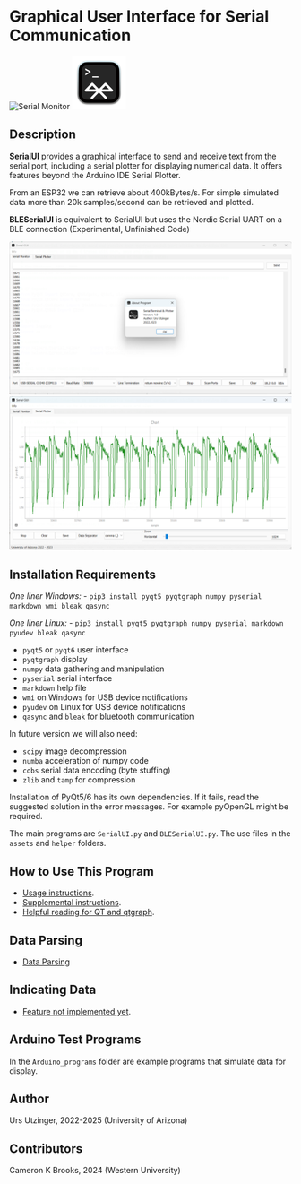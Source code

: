 # Graphical User Interface for Serial Communication
![Serial Monitor](assets/serial_96.png)
![BLE Serial Monitor](assets/BLE_96.png)

## Description
**SerialUI** provides a graphical interface to send and receive text from the serial port, including a serial plotter for displaying numerical data. It offers features beyond the Arduino IDE Serial Plotter. 

From an ESP32 we can retrieve about 400kBytes/s. For simple simulated data more than 20k samples/second can be retrieved and plotted.

**BLESerialUI** is equivalent to SerialUI but uses the Nordic Serial UART on a BLE connection (Experimental, Unfinished Code)

<img src="docs/SerialMonitor.png" alt="Serial Monitor" width="600"/>
<img src="docs/SerialPlotter.png" alt="Serial Plotter" width="600"/>

## Installation Requirements
*One liner Windows:* 
    - `pip3 install pyqt5 pyqtgraph numpy pyserial markdown wmi bleak qasync`

*One liner Linux:* 
    - `pip3 install pyqt5 pyqtgraph numpy pyserial markdown pyudev bleak qasync`

- `pyqt5` or `pyqt6` user interface
- `pyqtgraph` display
- `numpy` data gathering and manipulation
- `pyserial` serial interface
- `markdown` help file
- `wmi` on Windows for USB device notifications
- `pyudev` on Linux  for USB device notifications
- `qasync` and `bleak` for bluetooth communication

In future version we will also need:

- `scipy` image decompression
- `numba` acceleration of numpy code
- `cobs` serial data encoding (byte stuffing)
- `zlib` and `tamp` for compression 

Installation of PyQt5/6 has its own dependencies. If it fails, read the suggested solution in the error messages.
For example pyOpenGL might be required.

The main programs are `SerialUI.py` and `BLESerialUI.py`. The use files in the `assets` and `helper` folders.

## How to Use This Program
- [Usage instructions](docs/Instructions.md).
- [Supplemental instructions](docs/Supplementalinstructions.md).
- [Helpful reading for QT and qtgraph](docs/Helpful_readings.md).

## Data Parsing
- [Data Parsing](docs/Dataparsing.md)

## Indicating Data
- [Feature not implemented yet](docs/Indicating.md).

## Arduino Test Programs
In the `Arduino_programs` folder are example programs that simulate data for display.

## Author
Urs Utzinger, 2022-2025 (University of Arizona)

## Contributors
Cameron K Brooks, 2024 (Western University)